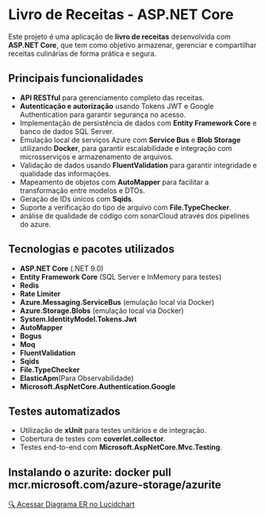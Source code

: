 # Livro de Receitas - ASP.NET Core

Este projeto é uma aplicação de **livro de receitas** desenvolvida com **ASP.NET Core**, que tem como objetivo armazenar, gerenciar e compartilhar receitas culinárias de forma prática e segura.

## Principais funcionalidades

- **API RESTful** para gerenciamento completo das receitas.
- **Autenticação e autorização** usando Tokens JWT e Google Authentication para garantir segurança no acesso.
- Implementação de persistência de dados com **Entity Framework Core** e banco de dados SQL Server.
- Emulação local de serviços Azure com **Service Bus** e **Blob Storage** utilizando **Docker**, para garantir escalabilidade e integração com microsserviços e armazenamento de arquivos.
- Validação de dados usando **FluentValidation** para garantir integridade e qualidade das informações.
- Mapeamento de objetos com **AutoMapper** para facilitar a transformação entre modelos e DTOs.
- Geração de IDs únicos com **Sqids**.
- Suporte a verificação do tipo de arquivo com **File.TypeChecker**.
- análise de qualidade de código com sonarCloud através dos pipelines do azure.
## Tecnologias e pacotes utilizados
 
- **ASP.NET Core** (.NET 9.0)
- **Entity Framework Core** (SQL Server e InMemory para testes)
-  **Redis**
- **Rate Limiter**
- **Azure.Messaging.ServiceBus** (emulação local via Docker)
- **Azure.Storage.Blobs** (emulação local via Docker)
- **System.IdentityModel.Tokens.Jwt** 
- **AutoMapper**
-  **Bogus**
-  **Moq**
- **FluentValidation**
- **Sqids**
- **File.TypeChecker**
- **ElasticApm**(Para Observabilidade)
- **Microsoft.AspNetCore.Authentication.Google**
## Testes automatizados

- Utilização de **xUnit** para testes unitários e de integração.
- Cobertura de testes com **coverlet.collector**.
- Testes end-to-end com **Microsoft.AspNetCore.Mvc.Testing**.
  
## Instalando o azurite:  docker pull mcr.microsoft.com/azure-storage/azurite
[🔍 Acessar Diagrama ER no Lucidchart](https://lucid.app/lucidchart/379f450c-1d39-4052-acab-d7f8297410dc/edit?viewport_loc=-1767%2C-350%2C3327%2C1407%2C0_0&invitationId=inv_8a1053e4-dda1-4b5c-8d86-b4b5755561f5)

